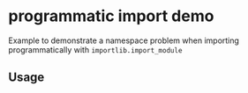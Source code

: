 # programmatic import demo

Example to demonstrate a namespace problem when importing programmatically with
`importlib.import_module`

## Usage



